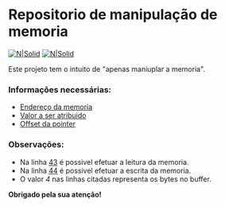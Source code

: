 # Repositorio de manipulação de memoria

[![N|Solid](https://cdn.discordapp.com/attachments/631607183301148672/724397007170568313/paypal.png)](https://www.paypal.com/cgi-bin/webscr?cmd=_donations&business=fabinhoec2210@gmail.com&item_name=F%C3%A1bio&currency_code=BRL)  [![N|Solid](https://cdn.discordapp.com/attachments/631607183301148672/724397005543178270/picpay.png)](https://app.picpay.com/user/Snooh)

Este projeto tem o intuito de "apenas maniuplar a memoria".


### Informações necessárias:
- [Endereço da memoria](/exemplo.pas#L39)
- [Valor a ser atribuido](/exemplo.pas#L40)
- [Offset da pointer](/exemplo.pas#L41)

### Observações:
- Na linha [43](/exemplo.pas#L43) é possivel efetuar a leitura da memoria.
- Na linha [44](/exemplo.pas#L44) é possivel efetuar a escrita da memoria.
- O valor *4* nas linhas citadas representa os bytes no buffer.


**Obrigado pela sua atenção!**
